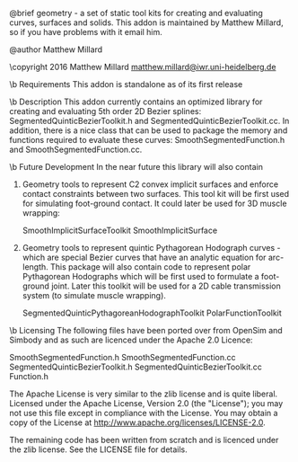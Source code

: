 @brief geometry - a set of static tool kits for creating and evaluating curves,
                  surfaces and solids. This addon is maintained by Matthew 
                  Millard, so if you have problems with it email him.

@author Matthew Millard

\copyright 2016 Matthew Millard <matthew.millard@iwr.uni-heidelberg.de>

\b Requirements
This addon is standalone as of its first release

\b Description
  This addon currently contains an optimized library for creating and 
  evaluating 5th order 2D Bezier splines: SegmentedQuinticBezierToolkit.h 
  and SegmentedQuinticBezierToolkit.cc. In addition, there is a nice class
  that can be used to package the memory and functions required to 
  evaluate these curves: SmoothSegmentedFunction.h and 
  SmoothSegmentedFunction.cc. 

\b Future Development
In the near future this library will also contain

1. Geometry tools to represent C2 convex implicit surfaces and enforce 
   contact constraints between two surfaces. This tool kit will be first
   used for simulating foot-ground contact. It could later be used for
   3D muscle wrapping:

   SmoothImplicitSurfaceToolkit
   SmoothImplicitSurface
  
2. Geometry tools to represent quintic Pythagorean Hodograph curves - which are
   special Bezier curves that have an analytic equation for arc-length. This 
   package will also contain code to represent polar Pythagorean Hodographs 
   which will be first used to formulate a foot-ground joint. Later this toolkit
   will be used for a 2D cable transmission system 
   (to simulate muscle wrapping).

   SegmentedQuinticPythagoreanHodographToolkit
   PolarFunctionToolkit


\b Licensing
The following files have been ported over from OpenSim and Simbody and as such
are licenced under the Apache 2.0 Licence:

SmoothSegmentedFunction.h
SmoothSegmentedFunction.cc
SegmentedQuinticBezierToolkit.h
SegmentedQuinticBezierToolkit.cc
Function.h

The Apache License is very similar to the zlib license and is quite liberal.
Licensed under the Apache License, Version 2.0 (the "License"); you may   
not use this file except in compliance with the License. You may obtain a 
copy of the License at http://www.apache.org/licenses/LICENSE-2.0.        

The remaining code has been written from scratch and is licenced under the 
zlib license. See the LICENSE file for details.


